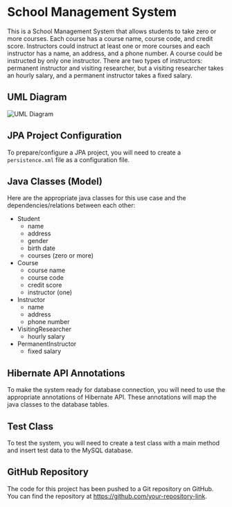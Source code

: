 School Management System
========================

This is a School Management System that allows students to take zero or more courses. Each course has a course name, course code, and credit score. Instructors could instruct at least one or more courses and each instructor has a name, an address, and a phone number. A course could be instructed by only one instructor. There are two types of instructors: permanent instructor and visiting researcher, but a visiting researcher takes an hourly salary, and a permanent instructor takes a fixed salary.

UML Diagram
-----------

![UML Diagram](https://link-to-image/)

JPA Project Configuration
-------------------------

To prepare/configure a JPA project, you will need to create a `persistence.xml` file as a configuration file.

Java Classes (Model)
--------------------

Here are the appropriate java classes for this use case and the dependencies/relations between each other:

-   Student
    -   name
    -   address
    -   gender
    -   birth date
    -   courses (zero or more)
-   Course
    -   course name
    -   course code
    -   credit score
    -   instructor (one)
-   Instructor
    -   name
    -   address
    -   phone number
-   VisitingResearcher
    -   hourly salary
-   PermanentInstructor
    -   fixed salary

Hibernate API Annotations
-------------------------

To make the system ready for database connection, you will need to use the appropriate annotations of Hibernate API. These annotations will map the java classes to the database tables.

Test Class
----------

To test the system, you will need to create a test class with a main method and insert test data to the MySQL database.

GitHub Repository
-----------------

The code for this project has been pushed to a Git repository on GitHub. You can find the repository at <https://github.com/your-repository-link>.
